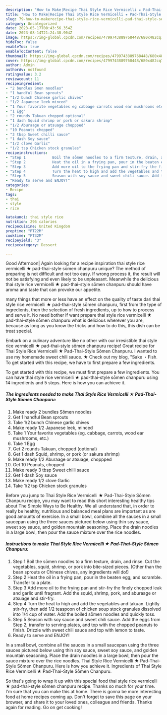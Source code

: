 ```yaml
---
description: "How to Make|Recipe Thai Style Rice Vermicelli ★ Pad-Thai-Style Sōmen Chanpuru {That is Special"
title: "How to Make|Recipe Thai Style Rice Vermicelli ★ Pad-Thai-Style Sōmen Chanpuru {That is Special"
slug: 79-how-to-makerecipe-thai-style-rice-vermicelli-pad-thai-style-somen-chanpuru-that-is-special
category: Uncategorized
date: 2023-05-17T08:43:56.354Z
date: 2023-08-14T21:24:38.904Z
image: https://img-global.cpcdn.com/recipes/4799743889768448/680x482cq70/thai-style-rice-vermicelli-pad-thai-style-somen-chanpuru-recipe-main-photo.jpg
hideToc: false
enableToc: true
enableTocContent: false
thumbnail: https://img-global.cpcdn.com/recipes/4799743889768448/680x482cq70/thai-style-rice-vermicelli-pad-thai-style-somen-chanpuru-recipe-main-photo.jpg
cover: https://img-global.cpcdn.com/recipes/4799743889768448/680x482cq70/thai-style-rice-vermicelli-pad-thai-style-somen-chanpuru-recipe-main-photo.jpg
author: Admin
authorAv: notfound
ratingvalue: 3.2
reviewcount: 11
recipeingredient:
- "2 bundles Smen noodles"
- "1 handful Bean sprouts"
- "1/2 bunch Chinese garlic chives"
- "1/2 Japanese leek minced"
- "1 Your favorite vegetables eg cabbage carrots wood ear mushrooms etc"
- "1 Egg"
- "2 rounds Takuan chopped optional"
- "1 dash Squid shrimp or pork or sakura shrimp"
- "1/2 Aburaage or atsuage choppped"
- "10 Peanuts chopped"
- "3 tbsp Sweet chilli sauce"
- "1 dash Soy sauce"
- "1/2 clove Garlic"
- "1/2 tsp Chicken stock granules"
recipeinstructions:
- "Step 1            Boil the sōmen noodles to a firm texture, drain, and rinse. Cut the vegetables, squid, shrimp, or pork into bite-sized pieces. (Other than the bean sprouts or Chinese chives, any ingredients will do!)"
- "Step 2            Heat the oil in a frying pan, pour in the beaten egg, and scramble. Transfer to a plate."
- "Step 3            Add more oil to the frying pan and stir-fry the finely chopped leak and garlic until fragrant. Add the squid, shrimp, pork, and aburaage or atsuage and stir-fry."
- "Step 4            Turn the heat to high and add the vegetables and takuan. Lightly stir-fry, then add 1/2 teaspoon of chicken soup stock granules dissolved into 1/4 cup of water. Add the boiled sōmen noodles and quickly toss."
- "Step 5            Season with soy sauce and sweet chili sauce. Add the eggs from Step 2, transfer to serving plates, and top with the chopped peanuts to finish. Drizzle with sweet chili sauce and top with lemon to taste."
- "Ready to serve and ENJOY!"
categories:
- Recipe
tags:
- thai
- style
- rice

katakunci: thai style rice 
nutrition: 296 calories
recipecuisine: United Kingdom
preptime: "PT22M"
cooktime: "PT32M"
recipeyield: "3"
recipecategory: Dessert

---
```



Good Afternoon| Again looking for a recipe inspiration thai style rice vermicelli ★ pad-thai-style sōmen chanpuru unique? The method of preparing is not difficult and not too easy. If wrong process it, the result will not be satisfying and even likely to be unpleasant. Meanwhile the delicious thai style rice vermicelli ★ pad-thai-style sōmen chanpuru should have aroma and taste that can provoke our appetite.






many things that more or less have an effect on the quality of taste dari thai style rice vermicelli ★ pad-thai-style sōmen chanpuru, first from the type of ingredients, then the selection of fresh ingredients, up to how to process and serve it. No need bother if want prepare thai style rice vermicelli ★ pad-thai-style sōmen chanpuru what is delicious wherever you are, because as long as you know the tricks and how to do this, this dish can be treat  special.


Embark on a culinary adventure like no other with our irresistible thai style rice vermicelli ★ pad-thai-style sōmen chanpuru recipe! Great recipe for Thai Style Rice Vermicelli ★ Pad-Thai-Style Sōmen Chanpuru. I wanted to use my homemade sweet chili sauce. ★ Check out my blog, &#34;Sake ・Fish. To get started with this recipe, we have to first prepare a few ingredients.


To get started with this recipe, we must first prepare a few ingredients. You can have thai style rice vermicelli ★ pad-thai-style sōmen chanpuru using 14 ingredients and 5 steps. Here is how you can achieve it.

<!--inarticleads1-->

##### The ingredients needed to make Thai Style Rice Vermicelli ★ Pad-Thai-Style Sōmen Chanpuru:

1. Make ready 2 bundles Sōmen noodles
1. Get 1 handful Bean sprouts
1. Take 1/2 bunch Chinese garlic chives
1. Make ready 1/2 Japanese leek, minced
1. Take 1 Your favorite vegetables (eg. cabbage, carrots, wood ear mushrooms, etc.)
1. Take 1 Egg
1. Get 2 rounds Takuan, chopped (optional)
1. Get 1 dash Squid, shrimp, or pork (or sakura shrimp)
1. Make ready 1/2 Aburaage or atsuage, choppped
1. Get 10 Peanuts, chopped
1. Make ready 3 tbsp Sweet chilli sauce
1. Get 1 dash Soy sauce
1. Make ready 1/2 clove Garlic
1. Take 1/2 tsp Chicken stock granules


Before you jump to Thai Style Rice Vermicelli ★ Pad-Thai-Style Sōmen Chanpuru recipe, you may want to read this short interesting healthy tips about The Simple Ways to Be Healthy. We all understand that, in order to really be healthy, nutritious and balanced meal plans are important as are good amounts of exercise. In a small bowl, combine all the sauces in a small saucepan using the three sauces pictured below using thin soy sauce, sweet soy sauce, and golden mountain seasoning. Place the drain noodles in a large bowl, then pour the sauce mixture over the rice noodles. 

<!--inarticleads2-->

##### Instructions to make Thai Style Rice Vermicelli ★ Pad-Thai-Style Sōmen Chanpuru:

1. Step 1            Boil the sōmen noodles to a firm texture, drain, and rinse. Cut the vegetables, squid, shrimp, or pork into bite-sized pieces. (Other than the bean sprouts or Chinese chives, any ingredients will do!)
1. Step 2            Heat the oil in a frying pan, pour in the beaten egg, and scramble. Transfer to a plate.
1. Step 3            Add more oil to the frying pan and stir-fry the finely chopped leak and garlic until fragrant. Add the squid, shrimp, pork, and aburaage or atsuage and stir-fry.
1. Step 4            Turn the heat to high and add the vegetables and takuan. Lightly stir-fry, then add 1/2 teaspoon of chicken soup stock granules dissolved into 1/4 cup of water. Add the boiled sōmen noodles and quickly toss.
1. Step 5            Season with soy sauce and sweet chili sauce. Add the eggs from Step 2, transfer to serving plates, and top with the chopped peanuts to finish. Drizzle with sweet chili sauce and top with lemon to taste.
1. Ready to serve and ENJOY!

In a small bowl, combine all the sauces in a small saucepan using the three sauces pictured below using thin soy sauce, sweet soy sauce, and golden mountain seasoning. Place the drain noodles in a large bowl, then pour the sauce mixture over the rice noodles. Thai Style Rice Vermicelli ★ Pad-Thai-Style Sōmen Chanpuru. Here is how you achieve it. Ingredients of Thai Style Rice Vermicelli ★ Pad-Thai-Style Sōmen Chanpuru. 

So that's going to wrap it up with this special food thai style rice vermicelli ★ pad-thai-style sōmen chanpuru recipe. Thanks so much for your time. I'm sure that you can make this at home. There is gonna be more interesting food at home recipes coming up. Don't forget to save this page on your browser, and share it to your loved ones, colleague and friends. Thanks again for reading. Go on get cooking!
